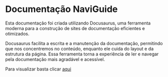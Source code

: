 # Documentação NaviGuide

Esta documentação foi criada utilizando Docusaurus, uma ferramenta moderna para a construção de sites de documentação eficientes e otimizados.

Docusaurus facilita a escrita e a manutenção da documentação, permitindo que nos concentremos no conteúdo, enquanto ele cuida do layout e da estrutura da página. Essa ferramenta torna a experiência de ler e navegar pela documentação mais agradável e acessível.

Para visualizar basta clicar <a href="https://2023m8t2-inteli.github.io/grupo5/">aqui</a>
